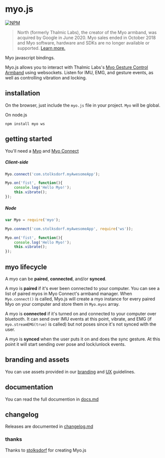 # myo.js
[![NPM](https://nodei.co/npm/myo.png)](https://nodei.co/npm/myo/)

> North (formerly Thalmic Labs), the creator of the Myo armband, was acquired by Google in June 2020. Myo sales ended in October 2018 and Myo software, hardware and SDKs are no longer available or supported. [Learn more.](https://support.getmyo.com)

Myo javascript bindings.

Myo.js allows you to interact with Thalmic Labs's [Myo Gesture Control Armband](http://myo.com) using websockets. Listen for IMU, EMG, and gesture events, as well as controlling vibration and locking.

## installation
On the browser, just include the `myo.js` file in your project. `Myo` will be global.

On node.js

	npm install myo ws


## getting started
You'll need a [Myo](http://myo.com) and [Myo Connect](https://developer.thalmic.com/downloads)

##### Client-side

```javascript
Myo.connect('com.stolksdorf.myAwesomeApp');

Myo.on('fist', function(){
	console.log('Hello Myo!');
	this.vibrate();
});
```

##### Node

```javascript
var Myo = require('myo');

Myo.connect('com.stolksdorf.myAwesomeApp', require('ws'));

Myo.on('fist', function(){
	console.log('Hello Myo!');
	this.vibrate();
});
```


## myo lifecycle
A myo can be **paired**, **connected**, and/or **synced**.

A myo is **paired** if it's ever been connected to your computer. You can see a list of paired myos in Myo Connect's armband manager. When `Myo.connect()` is called, Myo.js will create a myo instance for every paired Myo on your computer and store them in `Myo.myos` array.

A myo is **connected** if it's turned on and connected to your computer over bluetooth. It can send over IMU events at this point, vibrate, and EMG (if `myo.streamEMG(true)` is called) but not poses since it's not synced with the user.

A myo is **synced** when the user puts it on and does the sync gesture. At this point it will start sending over pose and lock/unlock events.




## branding and assets
You can use assets provided in our [branding](https://developer.thalmic.com/branding/) and [UX](https://developer.thalmic.com/ux/) guidelines.

## documentation
You can read the full documention in [docs.md](docs.md)

## changelog
Releases are documented in [changelog.md](changelog.md)

### thanks
Thanks to [stolksdorf](https://github.com/stolksdorf) for creating Myo.js

